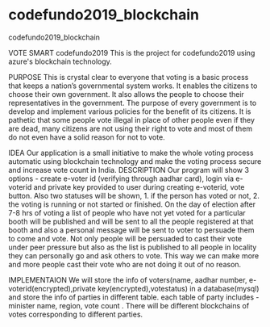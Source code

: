 # codefundo2019_blockchain
codefundo2019_blockchain

VOTE SMART
codefundo2019
This is the project for codefundo2019 using azure's blockchain technology.

PURPOSE
This is crystal clear to everyone that voting is a basic process that keeps a nation’s governmental system works. It enables the citizens to choose their own government. It also allows the people to choose their representatives in the government. The purpose of every government is to develop and implement various policies for the benefit of its citizens. It is pathetic that some people vote illegal in place of other people even if they are dead, many citizens are not using their right to vote and most of them do not even have a solid reason for not to vote.

IDEA
Our application is a small initiative to make the whole voting process automatic using blockchain technology and make the voting process secure and increase vote count in India.
DESCRIPTION
Our program will show 3 options - create e-voter id (verifying through aadhar card), login via e-voterid and private key provided to user during creating e-voterid, vote button. Also two statuses will be shown, 1. if the person has voted or not, 2. the voting is running or not started or finished.
On the day of election after 7-8 hrs of voting a list of people who have not yet voted for a particular booth will be published and will be sent to all the people registered at that booth and also a personal message will be sent to voter to persuade them to come and vote. Not only people will be persuaded to cast their vote under peer pressure but also as the list is published to all people in locality they can personally go and ask others to vote. This way we can make more and more people cast their vote who are not doing it out of no reason.

IMPLEMENTAION
We will store the info of voters(name, aadhar number, e-voterid(encrypted),private key(encrypted),votestatus) in a database(mysql) and store the info of parties in different table. each table of party includes - minister name, region, vote count . There will be different blockchains of votes corresponding to different parties.

